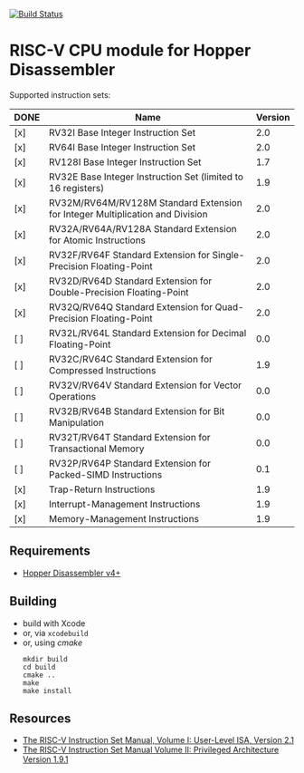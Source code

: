 [![Build Status](https://travis-ci.org/makigumo/RISCV.svg?branch=master)](https://travis-ci.org/makigumo/RISCV)

# RISC-V CPU module for Hopper Disassembler

Supported instruction sets:

DONE | Name | Version
-----|------|--------
[x] | RV32I Base Integer Instruction Set | 2.0
[x] | RV64I Base Integer Instruction Set | 2.0
[x] | RV128I Base Integer Instruction Set | 1.7
[x] | RV32E Base Integer Instruction Set (limited to 16 registers) | 1.9
[x] | RV32M/RV64M/RV128M Standard Extension for Integer Multiplication and Division | 2.0
[x] | RV32A/RV64A/RV128A Standard Extension for Atomic Instructions | 2.0
[x] | RV32F/RV64F Standard Extension for Single-Precision Floating-Point | 2.0
[x] | RV32D/RV64D Standard Extension for Double-Precision Floating-Point | 2.0
[x] | RV32Q/RV64Q Standard Extension for Quad-Precision Floating-Point | 2.0
[ ] | RV32L/RV64L Standard Extension for Decimal Floating-Point | 0.0
[ ] | RV32C/RV64C Standard Extension for Compressed Instructions | 1.9
[ ] | RV32V/RV64V Standard Extension for Vector Operations | 0.0
[ ] | RV32B/RV64B Standard Extension for Bit Manipulation | 0.0
[ ] | RV32T/RV64T Standard Extension for Transactional Memory | 0.0
[ ] | RV32P/RV64P Standard Extension for Packed-SIMD Instructions | 0.1
[x] | Trap-Return Instructions | 1.9
[x] | Interrupt-Management Instructions | 1.9
[x] | Memory-Management Instructions | 1.9

## Requirements

* [Hopper Disassembler v4+](https://www.hopperapp.com/)

## Building

* build with Xcode
* or, via `xcodebuild`
* or, using *cmake*
    ```
    mkdir build
    cd build
    cmake ..
    make
    make install
    ```

## Resources

* [The RISC-V Instruction Set Manual, Volume I: User-Level ISA, Version 2.1](https://www2.eecs.berkeley.edu/Pubs/TechRpts/2016/EECS-2016-118.html)
* [The RISC-V Instruction Set Manual Volume II: Privileged Architecture Version 1.9.1](https://www2.eecs.berkeley.edu/Pubs/TechRpts/2016/EECS-2016-161.html)

